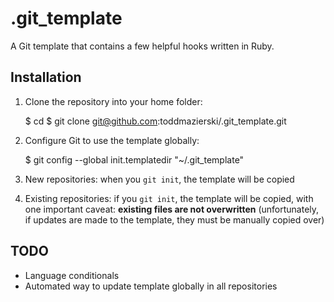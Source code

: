 # .git_template

A Git template that contains a few helpful hooks written in Ruby.

## Installation

  1. Clone the repository into your home folder:

        $ cd
        $ git clone git@github.com:toddmazierski/.git_template.git

  2. Configure Git to use the template globally:

        $ git config --global init.templatedir "~/.git_template"

  3. New repositories: when you `git init`, the template will be copied

  4. Existing repositories: if you `git init`, the template will be copied, with one important caveat: **existing files are not overwritten** (unfortunately, if updates are made to the template, they must be manually copied over)

## TODO

  * Language conditionals
  * Automated way to update template globally in all repositories
